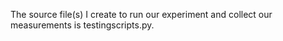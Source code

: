 The source file(s) I create to run our experiment and collect our measurements is testingscripts.py.